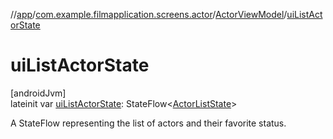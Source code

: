 //[app](../../../index.md)/[com.example.filmapplication.screens.actor](../index.md)/[ActorViewModel](index.md)/[uiListActorState](ui-list-actor-state.md)

# uiListActorState

[androidJvm]\
lateinit var [uiListActorState](ui-list-actor-state.md): StateFlow&lt;[ActorListState](../-actor-list-state/index.md)&gt;

A StateFlow representing the list of actors and their favorite status.

